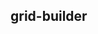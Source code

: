 ## grid-builder

<!-- UTSCOMJSON.grid-builder.description -->

<!-- UTSCOMJSON.grid-builder.compatibility -->

<!-- UTSCOMJSON.grid-builder.attribute -->

<!-- UTSCOMJSON.grid-builder.event -->

<!-- UTSCOMJSON.grid-builder.component_type -->

<!-- UTSCOMJSON.grid-builder.children -->

<!-- UTSCOMJSON.grid-builder.example -->

<!-- UTSCOMJSON.grid-builder.reference -->

